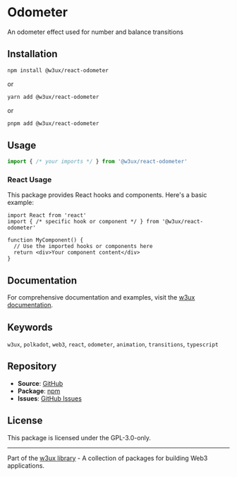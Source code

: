 # Odometer

An odometer effect used for number and balance transitions

## Installation

```bash
npm install @w3ux/react-odometer
```

or

```bash
yarn add @w3ux/react-odometer
```

or

```bash
pnpm add @w3ux/react-odometer
```

## Usage

```typescript
import { /* your imports */ } from '@w3ux/react-odometer'
```

### React Usage

This package provides React hooks and components. Here's a basic example:

```tsx
import React from 'react'
import { /* specific hook or component */ } from '@w3ux/react-odometer'

function MyComponent() {
  // Use the imported hooks or components here
  return <div>Your component content</div>
}
```

## Documentation

For comprehensive documentation and examples, visit the [w3ux documentation](https://w3ux.org/library/react-odometer).

## Keywords

`w3ux`, `polkadot`, `web3`, `react`, `odometer`, `animation`, `transitions`, `typescript`

## Repository

- **Source**: [GitHub](https://github.com/w3ux/w3ux-library)
- **Package**: [npm](https://www.npmjs.com/package/@w3ux/react-odometer)
- **Issues**: [GitHub Issues](https://github.com/w3ux/w3ux-library/issues)

## License

This package is licensed under the GPL-3.0-only.

---

Part of the [w3ux library](https://github.com/w3ux/w3ux-library) - A collection of packages for building Web3 applications.